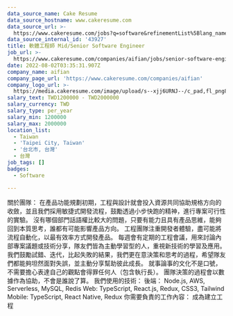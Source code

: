 ```yaml
---
data_source_name: Cake Resume
data_source_hostname: www.cakeresume.com
data_source_url: >-
  https://www.cakeresume.com/jobs?q=software&refinementList%5Blang_name%5D%5B0%5D=English&refinementList%5Bsalary_type%5D=per_year&range%5Bsalary_range%5D%5Bmin%5D=1000000&page=2
data_source_internal_id: '43927'
title: 軟體工程師 Mid/Senior Software Engineer
job_url: >-
  https://www.cakeresume.com/companies/aifian/jobs/senior-software-engineer-b0ea08
date: 2022-08-02T03:35:31.907Z
company_name: aifian
company_page_url: 'https://www.cakeresume.com/companies/aifian'
company_logo_url: >-
  https://media.cakeresume.com/image/upload/s--xjj6URNJ--/c_pad,fl_png8,h_200,w_200/v1594003769/dqegf8bo2xsfin8seac0.png
salary_text: TWD1200000 - TWD2000000
salary_currency: TWD
salary_type: per_year
salary_min: 1200000
salary_max: 2000000
location_list:
  - Taiwan
  - 'Taipei City, Taiwan'
  - '台北市, 台灣'
  - 台灣
job_tags: []
badges:
  - Software

---
```


關於團隊： 在產品功能規劃初期，工程與設計就會投入資源共同協助規格方向的收斂，並且我們採用敏捷式開發流程，鼓勵透過小步快跑的精神，進行專案可行性的實驗。 沒有哪個部門話語權比較大的問題，只要有能力且具有產品思維，能夠回到本質思考，誰都有可能影響產品方向。 工程團隊注重開發者體驗，盡可能將流程自動化，以最有效率方式開發產品。 每週會有定期的工程會議，用來討論內部專案議題或技術分享，隊友們皆為主動學習型的人，重視新技術的學習及應用。 我們鼓勵試錯、迭代，比起失敗的結果，我們更在意決策和思考的過程，希望隊友們都能夠坦然面對失誤，並主動分享幫助彼此成長。 就事論事的文化不是口號，不需要擔心表達自己的觀點會得罪任何人（包含執行長）。 團隊決策的過程會以數據作為協助，不會是誰說了算。 我們使用的技術： 後端： Node.js, AWS, Serverless, MySQL, Redis Web: TypeScript, React.js, Redux, CSS3, Tailwind Mobile: TypeScript, React Native, Redux 你需要負責的工作內容： 成為建立工程